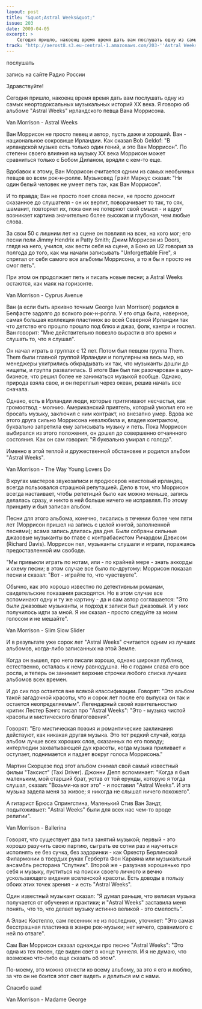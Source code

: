 ```yaml
---
layout: post
title: "&quot;Astral Weeks&quot;"
issue: 203
date: 2009-04-05
excerpt: >
    Сегодня пришло, накоенц время время дать вам послушать одну из самых неортодоксальных музыкальных историй XX века. Я говорю об альбоме "Astral Weeks" ирландского певца Вана Моррисона.
track: "http://aerost8.s3.eu-central-1.amazonaws.com/203-''Astral Weeks''.mp3"
---
```


послушать

запись на сайте Радио России

Здравствуйте!

Сегодня пришло, накоенц время время дать вам послушать одну из самых неортодоксальных музыкальных историй XX века. Я говорю об альбоме "Astral Weeks" ирландского певца Вана Моррисона.

Van Morrison - Astral Weeks

Ван Моррисон не просто певец и автор, пусть даже и хороший. Ван - национальное сокровище Ирландии. Как сказал Bob Geldof: "В ирландской музыке есть только один гений, и это Ван Моррисон". По степени своего влияния на музыку XX века Моррисон может сравниться только с Бобом Диланом, врядли с кем-то еще.

Вдобавок к этому, Ван Моррисон считается одним из самых необычных певцов во всем рок-н-ролле. Музыковед Грэйл Маркус сказал: "Ни один белый человек не умеет петь так, как Ван Моррисон".

И то правда; Ван не просто поет слова песни, не просто доносит сказанное до слушателя - он их вертит, поворачивает то так, то сяк, шаманит, повторяет их, пока они не потеряют свой смысл - и вдруг возникает картина значительно более высокая и глубокая, чем любые слова.

За свои 50 с лишним лет на сцене он повлиял на всех, на кого мог; его песни пели Jimmy Hendrix и Patty Smith; Джим Моррисон из Doors, глядя на него, учился, как вести себя на сцене, а Боно из U2 говорил за полгода до того, как мы начали записывать "Unforgettable Fire", я спрятал от себя самого все альбомы Моррисона, а то я бы я просто не смог петь".

При этом он продолжает петь и писать новые песни; а Astral Weeks остаются, как маяк на горизонте.

Van Morrison - Cyprus Avenue

Ван (а если быть архивно точным George Ivan Morrison) родился в Белфасте задолго до всякого рок-н-ролла. У его отца была, наверное, самая большая коллекция пластинок во всей Северной Ирландии так что детство его прошло прошло под блюз и джаз, фолк, кантри и госпел. Ван говорит: "Мне действительно повезло вырасти в это время и слушать то, что я слушал".

Он начал играть в группах с 12 лет. Потом был певцом группа Them. Them были главной группой Ирландии и популярны на весь мир, но менеджеры ухитрились обкрадывать их так, что музыканты дошли до нищеты, и группа развалилась. В итоге Ван был так разочарован в шоу-бизнесе, что решил более не заниматься музыкой вообще. Однако, природа взяла свое, и он переплыл через океан, решив начать все сначала.

Однако, есть в Ирландии люди, которые притягивают несчастья, как громоотвод - молнию. Американский приятель, который умолил его не бросать музыку, заключил с ним контракт, но внезапно умер. Вдова же этого друга сильно Моррисона невзлюбила и, владея контрактом, буквально запретила ему записывать музыку и петь. Пока Моррисон выбирался из этого положения, он дошел до совершенно отчаянного состояния. Как он сам говорил: "Я буквально умирал с голода".

Именно в этой теплой и дружественной обстановке и родился альбом "Astral Weeks".

Van Morrison - The Way Young Lovers Do

В кругах мастеров звукозаписи и продюсеров неистовый ирландец всегда пользовался страшной репутацией. Дело в том, что Моррисон всегда настаивает, чтобы репетиций было как можно меньше, запись делалась сразу, и никто в ней больше ничего не исправлял. По этому принципу и был записан альбом.

Песни для этого альбома, конечно, писались в течении более чем пяти лет (Моррисон пришел на запись с целой книгой, заполненной песнями); асама запись длилась два дня. Были собраны сильные джазовые музыканты во главе с контрабасистом Ричардом Дэвисом (Richard Davis). Моррисон пел, музыканты слушали и играли, поражаясь предоставленной им свободе.

"Мы привыкли играть по нотам, или - по крайней мере - знать аккорды и схему песни; в этом случае все было по-другому: Моррисон показал песни и сказал: "Вот - играйте то, что чувствуете".

Обычно, как это хорошо известно по детективным романам, свидетельские показания расходятся. Но в этом случае все вспоминают одну и ту же картину - да и сам автор соглашается: "Это были джазовые музыканты, и подход к записи был джазовый. И у них получилось идти за мной. Я им сказал - просто следуйте за моим голосом и не мешайте".

Van Morrison - Slim Slow Slider

И в результате уже сорок лет "Astral Weeks" считается одним из лучших альбомов, когда-либо записанных на этой Земле.

Когда он вышел, про него писали хорошо, однако широкая публика, естественно, осталась к нему равнодушна. Но с годами слава его все росла, и теперь он занимает верхние строчки любого списка лучших альбомов всех времен.

И до сих пор остается вне всякой классификации. Говорят: "Это альбом такой загадочной красоты, что и сорок лет после его выпуска он так и остается неопределяемым". Легендарный своей язвительностью критик Лестер Бэнгс писал про "Astral Weeks": "Это - музыка чистой красоты и мистического благоговения".

Говорят: "Его мистическая поэзия и романтические заклинания действуют, как никакая другая музыка. Это тот редкий случай, когда альбом лучше всех хороших слов, сказанных по его поводу; интерлюдии захватывающей дух красоты, когда музыка приливает и оступает, поднимается и падает вокруг голоса Моррисона."

Мартин Скорцезе под этот альбом снимал свой самый известный фильм "Таксист" (Taxi Driver). Джонни Депп вспоминает: "Когда я был маленьким, мой старший брат, устав от той ерунды, которую я тогда слушал, сказал: "Возьми-ка вот это" - и поставил "Astral Weeks". И эта музыка задела меня за живое; я никогда не слышал ничего похожего".

А гитарист Брюса Спрингстина, Маленький Стив Ван Зандт, подытоживыет: "Astral Weeks" были для всех нас чем-то вроде религии".

Van Morrison - Ballerina

Говорят, что существует два типа занятий музыкой; первый - это хорошо разучить свою партию, сыграть ее сотни раз и научиться исполнять ее без сучка, без задоринки - как Оркестр Берлинской Филармонии в твердых руках Герберта Фон Караяна или музыкальный ансамбль ресторана "Спутник". Второй же - разузнав хорошенько про себя и музыку, пуститься на поиски своего личного и вечно ускользающего видения вселенской красоты. Есть доводы в пользу обоих этих точек зрения - и есть "Astral Weeks".

Один известный музыкант сказал: "Я думал раньше, что великая музыка получается от обучения и практики; и "Astral Weeks" заставила меня понять, что то, что делает музыку истинно великой - это смелость".

А Элвис Костелло, сам песенник не из последних, уточняет: "Это самая бесстрашная пластинка в жанре рок-музыки; нет ничего, сравнимого с ней по отваге".

Сам Ван Моррисон сказал однажды про песню "Astral Weeks": "Это одна из тех песен, где виден свет в конце туннеля. И я не думаю, что возможно что-либо еще сказать об этом".

По-моему, это можно отнести ко всему альбому, за это я его и люблю, за что он не боится этот свет видеть и делиться им с нами.

Спасибо вам!

Van Morrison - Madame George
